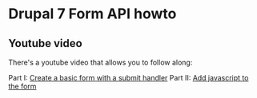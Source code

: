 Drupal 7 Form API howto
=======================

## Youtube video


There's a youtube video that allows you to follow along:

Part I: [Create a basic form with a submit handler](http://www.youtube.com/watch?v=F1zQsFcm-DM)
Part II: [Add javascript to the form](http://youtu.be/AA5e7t2RnUg)
